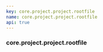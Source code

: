 ```yaml
---
key: core.project.project.rootfile
name: core.project.project.rootfile
api: true
---
```


### core.project.project.rootfile
